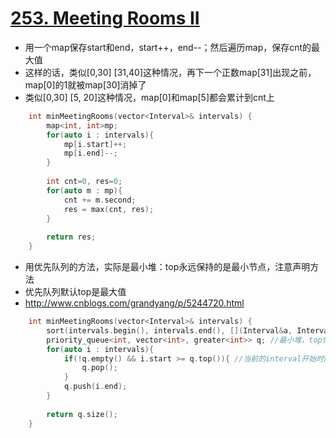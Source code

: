 # [253. Meeting Rooms II](https://leetcode.com/problems/meeting-rooms-ii/description/)
* 用一个map保存start和end，start++，end--；然后遍历map，保存cnt的最大值
* 这样的话，类似[0,30]  [31,40]这种情况，再下一个正数map[31]出现之前，map[0]的1就被map[30]消掉了
* 类似[0,30]  [5, 20]这种情况，map[0]和map[5]都会累计到cnt上

```c++
    int minMeetingRooms(vector<Interval>& intervals) {
        map<int, int>mp;
        for(auto i : intervals){
            mp[i.start]++;
            mp[i.end]--;
        }
        
        int cnt=0, res=0;
        for(auto m : mp){
            cnt += m.second;
            res = max(cnt, res);
        }
        
        return res;
    }

```

* 用优先队列的方法，实际是最小堆：top永远保持的是最小节点，注意声明方法
* 优先队列默认top是最大值
* http://www.cnblogs.com/grandyang/p/5244720.html

```c++
    int minMeetingRooms(vector<Interval>& intervals) {
        sort(intervals.begin(), intervals.end(), [](Interval&a, Interval&b){return a.start< b.start;} );
        priority_queue<int, vector<int>, greater<int>> q; //最小堆，top保存的是最小的元素
        for(auto i : intervals){ 
            if(!q.empty() && i.start >= q.top()){ //当前的interval开始时间大于上一次结束时间，说明上一次可以结束，出堆
                q.pop();
            }
            q.push(i.end);
        }
        
        return q.size();
    }
```



